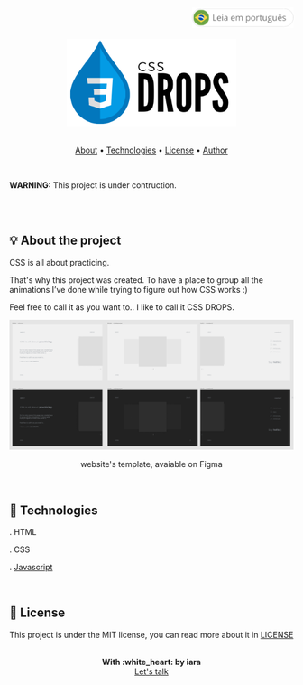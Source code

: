<div align="right" >
   <a href="./README.pt.md">
    <img src="./.github/lg-button-pt.png" alt="pt-br" width="180px" ></img>
  </a>
</div>
<br/>

<div align="center">
  <img src="./.github/cssdrops.png" alt="CSS Drops" width="300">
</div>

<br/>
<p align="center">
 <a href="#about">About</a>  • 
 <a href="#technologies">Technologies</a>  •  
 <a href="#license">License</a>  •  
 <a href="#author">Author</a>
</p>

<br/>
<p>
  <strong>WARNING:</strong> This project is under contruction.
</p>
<br/>

<br/>
<a name="about"/>

## :bulb: About the project

CSS is all about practicing.

That's why this project was created. To have a place to group all the animations I’ve done while trying to figure out how CSS works :)

Feel free to call it as you want to.. I like to call it CSS DROPS.

<div align="center">
  <img src="./.github/cssdropsproject.png" alt="Template do projeto" width="800">
  <p>website's template, avaiable on Figma</p>
</div>

<br/>
<a name="technologies"/>

## :rocket: Technologies
      
  . HTML <br/>

  . CSS <br/>

  . [Javascript](https://www.javascript.com/) <br/>

<br/>
<a name="license"/>

## :notebook_with_decorative_cover: License

This project is under the MIT license, you can read more about it in [LICENSE](./LICENSE)

<br/>
<a name="author"/>

<div align='center'>
  <strong>With :white_heart: by iara</strong>
  <br/>
  <a href="https://www.linkedin.com/in/iara/">Let's talk</a>
</div>
